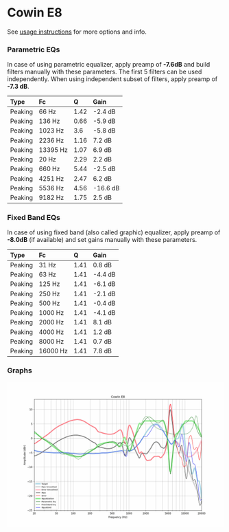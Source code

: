 # Cowin E8
See [usage instructions](https://github.com/jaakkopasanen/AutoEq#usage) for more options and info.

### Parametric EQs
In case of using parametric equalizer, apply preamp of **-7.6dB** and build filters manually
with these parameters. The first 5 filters can be used independently.
When using independent subset of filters, apply preamp of **-7.3 dB**.

| Type    | Fc       |    Q | Gain     |
|:--------|:---------|:-----|:---------|
| Peaking | 66 Hz    | 1.42 | -2.4 dB  |
| Peaking | 136 Hz   | 0.66 | -5.9 dB  |
| Peaking | 1023 Hz  | 3.6  | -5.8 dB  |
| Peaking | 2236 Hz  | 1.16 | 7.2 dB   |
| Peaking | 13395 Hz | 1.07 | 6.9 dB   |
| Peaking | 20 Hz    | 2.29 | 2.2 dB   |
| Peaking | 660 Hz   | 5.44 | -2.5 dB  |
| Peaking | 4251 Hz  | 2.47 | 6.2 dB   |
| Peaking | 5536 Hz  | 4.56 | -16.6 dB |
| Peaking | 9182 Hz  | 1.75 | 2.5 dB   |

### Fixed Band EQs
In case of using fixed band (also called graphic) equalizer, apply preamp of **-8.0dB**
(if available) and set gains manually with these parameters.

| Type    | Fc       |    Q | Gain    |
|:--------|:---------|:-----|:--------|
| Peaking | 31 Hz    | 1.41 | 0.8 dB  |
| Peaking | 63 Hz    | 1.41 | -4.4 dB |
| Peaking | 125 Hz   | 1.41 | -6.1 dB |
| Peaking | 250 Hz   | 1.41 | -2.1 dB |
| Peaking | 500 Hz   | 1.41 | -0.4 dB |
| Peaking | 1000 Hz  | 1.41 | -4.1 dB |
| Peaking | 2000 Hz  | 1.41 | 8.1 dB  |
| Peaking | 4000 Hz  | 1.41 | 1.2 dB  |
| Peaking | 8000 Hz  | 1.41 | 0.7 dB  |
| Peaking | 16000 Hz | 1.41 | 7.8 dB  |

### Graphs
![](./Cowin%20E8.png)